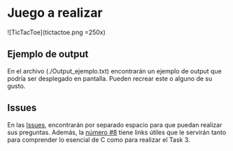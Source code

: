 # Juego a realizar

![TicTacToe](tictactoe.png =250x)

## Ejemplo de output

En el archivo (./Output_ejemplo.txt) encontrarán un ejemplo de output que podría ser desplegado en pantalla. Pueden recrear este o alguno de su gusto.

## Issues

En las [Issues](../../../../issues), encontrarán por separado espacio para que puedan realizar sus preguntas. Además, la [número #8](../../../../issues/8) tiene links útiles que le servirán tanto para comprender lo esencial de C como para realizar el Task 3.